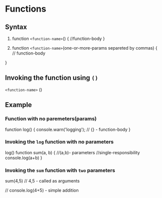 # Functions


## Syntax

1. function `<function-name>`() {
  //function-body
}

2. function `<function-name>`(one-or-more-params separeted by commas) { 
  // function-body

 }

## Invoking the function using `()` 

`<function-name>` () 


## Example

### Function with no paremeters(params)
function log() {
  console.warn('logging'); // {} - function-body
}
### Invoking the `log` function with no parameters

log()
function sum(a, b) { //(a,b)- parameters
  //single-responsibility
  console.log(a+b) 
}

### Invoking the `sum` function with `two` parameters
sum(4,5) // 4,5 - called as arguments


// console.log(4+5) - simple addition
